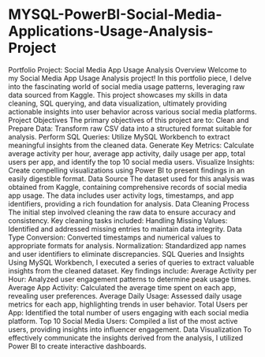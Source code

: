 # MYSQL-PowerBI-Social-Media-Applications-Usage-Analysis-Project
Portfolio Project: Social Media App Usage Analysis
Overview
Welcome to my Social Media App Usage Analysis project! In this portfolio piece, I delve into the fascinating world of social media usage patterns, leveraging raw data sourced from Kaggle. This project showcases my skills in data cleaning, SQL querying, and data visualization, ultimately providing actionable insights into user behavior across various social media platforms.
Project Objectives
The primary objectives of this project are to:
Clean and Prepare Data: Transform raw CSV data into a structured format suitable for analysis.
Perform SQL Queries: Utilize MySQL Workbench to extract meaningful insights from the cleaned data.
Generate Key Metrics: Calculate average activity per hour, average app activity, daily usage per app, total users per app, and identify the top 10 social media users.
Visualize Insights: Create compelling visualizations using Power BI to present findings in an easily digestible format.
Data Source
The dataset used for this analysis was obtained from Kaggle, containing comprehensive records of social media app usage. The data includes user activity logs, timestamps, and app identifiers, providing a rich foundation for analysis.
Data Cleaning Process
The initial step involved cleaning the raw data to ensure accuracy and consistency. Key cleaning tasks included:
Handling Missing Values: Identified and addressed missing entries to maintain data integrity.
Data Type Conversion: Converted timestamps and numerical values to appropriate formats for analysis.
Normalization: Standardized app names and user identifiers to eliminate discrepancies.
SQL Queries and Insights
Using MySQL Workbench, I executed a series of queries to extract valuable insights from the cleaned dataset. Key findings include:
Average Activity per Hour: Analyzed user engagement patterns to determine peak usage times.
Average App Activity: Calculated the average time spent on each app, revealing user preferences.
Average Daily Usage: Assessed daily usage metrics for each app, highlighting trends in user behavior.
Total Users per App: Identified the total number of users engaging with each social media platform.
Top 10 Social Media Users: Compiled a list of the most active users, providing insights into influencer engagement.
Data Visualization
To effectively communicate the insights derived from the analysis, I utilized Power BI to create interactive dashboards.

